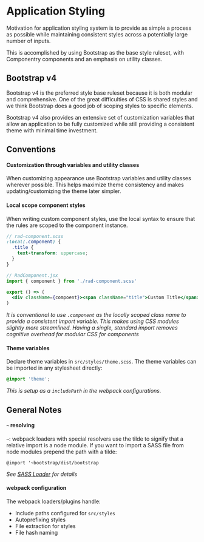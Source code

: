 # Application Styling

Motivation for application styling system is to provide as simple a process as
possible while maintaining consistent styles across a potentially large number
of inputs.

This is accomplished by using Bootstrap as the base style ruleset, with
Componentry components and an emphasis on utility classes.

## Bootstrap v4

Bootstrap v4 is the preferred style base ruleset because it is both modular and
comprehensive. One of the great difficulties of CSS is shared styles and we
think Bootstrap does a good job of scoping styles to specific elements.

Bootstrap v4 also provides an extensive set of customization variables that
allow an application to be fully customized while still providing a consistent
theme with minimal time investment.

## Conventions

#### Customization through variables and utility classes

When customizing appearance use Bootstrap variables and utility classes wherever
possible. This helps maximize theme consistency and makes updating/customizing
the theme later simpler.

#### Local scope component styles

When writing custom component styles, use the local syntax to ensure that the
rules are scoped to the component instance.

```scss
// rad-component.scss
:local(.component) {
  .title {
    text-transform: uppercase;
  }
}
```

```jsx
// RadComponent.jsx
import { component } from './rad-component.scss'

export () => (
  <div className={compoent}><span className="title">Custom Title</span></div>
)
```

_It is conventional to use `.component` as the locally scoped class name to
provide a consistent import variable. This makes using CSS modules slightly more
streamlined. Having a single, standard import removes cognitive overhead for
modular CSS for components_

#### Theme variables

Declare theme variables in `src/styles/theme.scss`. The theme variables can be
imported in any stylesheet directly:

```scss
@import 'theme';
```

_This is setup as a `includePath` in the webpack configurations._

## General Notes

#### `~` resolving

`~`: webpack loaders with special resolvers use the tilde to signify that a
relative import is a node module. If you want to import a SASS file from node
modules prepend the path with a tilde:

`@import '~bootstrap/dist/bootstrap`

_See [SASS Loader][] for details_

#### webpack configuration

The webpack loaders/plugins handle:

* Include paths configured for `src/styles`
* Autoprefixing styles
* File extraction for styles
* File hash naming

<!-- Links -->

[sass loader]: https://github.com/webpack-contrib/sass-loader#imports
